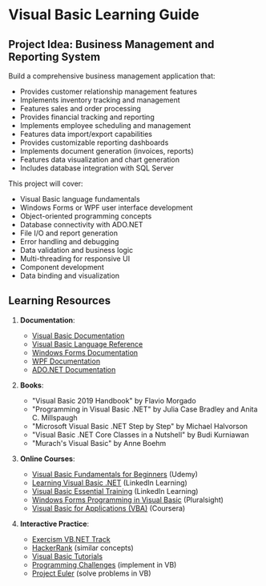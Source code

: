 # Visual Basic Learning Guide

## Project Idea: Business Management and Reporting System

Build a comprehensive business management application that:

- Provides customer relationship management features
- Implements inventory tracking and management
- Features sales and order processing
- Provides financial tracking and reporting
- Implements employee scheduling and management
- Features data import/export capabilities
- Provides customizable reporting dashboards
- Implements document generation (invoices, reports)
- Features data visualization and chart generation
- Includes database integration with SQL Server

This project will cover:

- Visual Basic language fundamentals
- Windows Forms or WPF user interface development
- Object-oriented programming concepts
- Database connectivity with ADO.NET
- File I/O and report generation
- Error handling and debugging
- Data validation and business logic
- Multi-threading for responsive UI
- Component development
- Data binding and visualization

## Learning Resources

1. **Documentation**:

   - [Visual Basic Documentation](https://docs.microsoft.com/en-us/dotnet/visual-basic/)
   - [Visual Basic Language Reference](https://docs.microsoft.com/en-us/dotnet/visual-basic/language-reference/)
   - [Windows Forms Documentation](https://docs.microsoft.com/en-us/dotnet/desktop/winforms/)
   - [WPF Documentation](https://docs.microsoft.com/en-us/dotnet/desktop/wpf/)
   - [ADO.NET Documentation](https://docs.microsoft.com/en-us/dotnet/framework/data/adonet/)

2. **Books**:

   - "Visual Basic 2019 Handbook" by Flavio Morgado
   - "Programming in Visual Basic .NET" by Julia Case Bradley and Anita C. Millspaugh
   - "Microsoft Visual Basic .NET Step by Step" by Michael Halvorson
   - "Visual Basic .NET Core Classes in a Nutshell" by Budi Kurniawan
   - "Murach's Visual Basic" by Anne Boehm

3. **Online Courses**:

   - [Visual Basic Fundamentals for Beginners](https://www.udemy.com/course/visual-basic-fundamentals/) (Udemy)
   - [Learning Visual Basic .NET](https://www.linkedin.com/learning/learning-visual-basic-net) (LinkedIn Learning)
   - [Visual Basic Essential Training](https://www.linkedin.com/learning/visual-basic-essential-training) (LinkedIn Learning)
   - [Windows Forms Programming in Visual Basic](https://www.pluralsight.com/courses/windows-forms-programming-vb) (Pluralsight)
   - [Visual Basic for Applications (VBA)](https://www.coursera.org/learn/excel-vba-for-creative-problem-solving-part-1) (Coursera)

4. **Interactive Practice**:
   - [Exercism VB.NET Track](https://exercism.org/tracks/vbnet)
   - [HackerRank](https://www.hackerrank.com/domains/tutorials/10-days-of-javascript) (similar concepts)
   - [Visual Basic Tutorials](https://www.tutorialspoint.com/vb.net/index.htm)
   - [Programming Challenges](https://edabit.com/challenges) (implement in VB)
   - [Project Euler](https://projecteuler.net/) (solve problems in VB)
